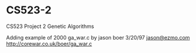 # CS523-2
CS523 Project 2 Genetic Algorithms 

Adding example of 2000 ga_war.c 
by jason boer 3/20/97
jason@ezmo.com
http://corewar.co.uk/boer/ga_war.c
